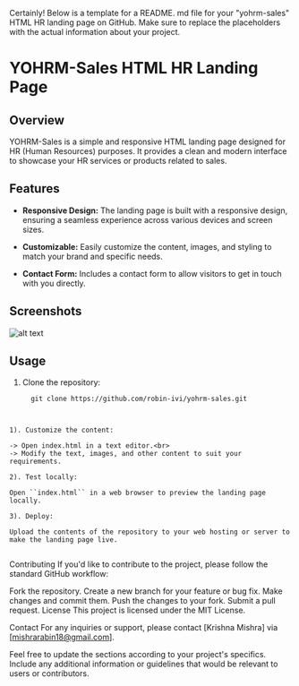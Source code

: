 Certainly! Below is a template for a README.
md file for your "yohrm-sales" HTML HR landing page on GitHub.
Make sure to replace the placeholders with the actual information about your project.

# YOHRM-Sales HTML HR Landing Page

## Overview

YOHRM-Sales is a simple and responsive HTML landing page designed for HR (Human Resources) purposes. It provides a clean and modern interface to showcase your HR services or products related to sales.

## Features

- **Responsive Design:** The landing page is built with a responsive design, ensuring a seamless experience across various devices and screen sizes.

- **Customizable:** Easily customize the content, images, and styling to match your brand and specific needs.

- **Contact Form:** Includes a contact form to allow visitors to get in touch with you directly.

## Screenshots
![alt text](https://wphrm.com/wp-content/uploads/yohrmq.png)
## Usage

1. Clone the repository:
   ``` 
     git clone https://github.com/robin-ivi/yohrm-sales.git
```


1). Customize the content:

-> Open index.html in a text editor.<br>
-> Modify the text, images, and other content to suit your requirements.

2). Test locally:

Open ``index.html`` in a web browser to preview the landing page locally.

3). Deploy:

Upload the contents of the repository to your web hosting or server to make the landing page live.


```

Contributing
If you'd like to contribute to the project, please follow the standard GitHub workflow:

Fork the repository.
Create a new branch for your feature or bug fix.
Make changes and commit them.
Push the changes to your fork.
Submit a pull request.
License
This project is licensed under the MIT License.

Contact
For any inquiries or support, please contact [Krishna Mishra] via [mishrarabin18@gmail.com].

Feel free to update the sections according to your project's specifics. Include any additional information or guidelines that would be relevant to users or contributors.


